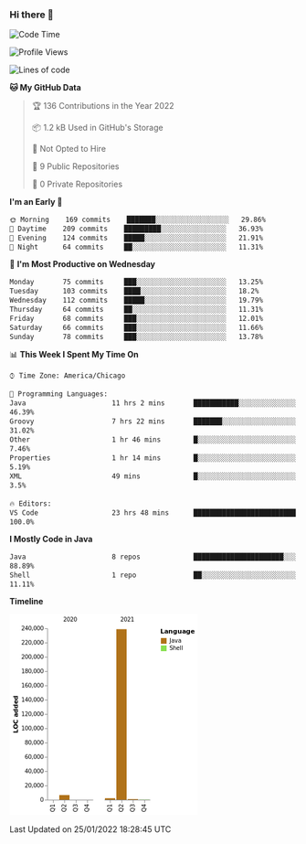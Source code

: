 ### Hi there 👋


<!--START_SECTION:waka-->
![Code Time](http://img.shields.io/badge/Code%20Time-2%2C003%20hrs%209%20mins-blue)

![Profile Views](http://img.shields.io/badge/Profile%20Views-0-blue)

![Lines of code](https://img.shields.io/badge/From%20Hello%20World%20I%27ve%20Written-249%20Thousand%20lines%20of%20code-blue)

**🐱 My GitHub Data** 

> 🏆 136 Contributions in the Year 2022
 > 
> 📦 1.2 kB Used in GitHub's Storage 
 > 
> 🚫 Not Opted to Hire
 > 
> 📜 9 Public Repositories 
 > 
> 🔑 0 Private Repositories  
 > 
**I'm an Early 🐤** 

```text
🌞 Morning    169 commits    ███████░░░░░░░░░░░░░░░░░░   29.86% 
🌆 Daytime    209 commits    █████████░░░░░░░░░░░░░░░░   36.93% 
🌃 Evening    124 commits    █████░░░░░░░░░░░░░░░░░░░░   21.91% 
🌙 Night      64 commits     ██░░░░░░░░░░░░░░░░░░░░░░░   11.31%

```
📅 **I'm Most Productive on Wednesday** 

```text
Monday       75 commits     ███░░░░░░░░░░░░░░░░░░░░░░   13.25% 
Tuesday      103 commits    ████░░░░░░░░░░░░░░░░░░░░░   18.2% 
Wednesday    112 commits    █████░░░░░░░░░░░░░░░░░░░░   19.79% 
Thursday     64 commits     ██░░░░░░░░░░░░░░░░░░░░░░░   11.31% 
Friday       68 commits     ███░░░░░░░░░░░░░░░░░░░░░░   12.01% 
Saturday     66 commits     ███░░░░░░░░░░░░░░░░░░░░░░   11.66% 
Sunday       78 commits     ███░░░░░░░░░░░░░░░░░░░░░░   13.78%

```


📊 **This Week I Spent My Time On** 

```text
⌚︎ Time Zone: America/Chicago

💬 Programming Languages: 
Java                     11 hrs 2 mins       ███████████░░░░░░░░░░░░░░   46.39% 
Groovy                   7 hrs 22 mins       ███████░░░░░░░░░░░░░░░░░░   31.02% 
Other                    1 hr 46 mins        █░░░░░░░░░░░░░░░░░░░░░░░░   7.46% 
Properties               1 hr 14 mins        █░░░░░░░░░░░░░░░░░░░░░░░░   5.19% 
XML                      49 mins             █░░░░░░░░░░░░░░░░░░░░░░░░   3.5%

🔥 Editors: 
VS Code                  23 hrs 48 mins      █████████████████████████   100.0%

```

**I Mostly Code in Java** 

```text
Java                     8 repos             ██████████████████████░░░   88.89% 
Shell                    1 repo              ██░░░░░░░░░░░░░░░░░░░░░░░   11.11%

```


**Timeline**

![Chart not found](https://raw.githubusercontent.com/powercasgamer/powercasgamer/master/charts/bar_graph.png) 


 Last Updated on 25/01/2022 18:28:45 UTC
<!--END_SECTION:waka-->
